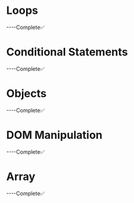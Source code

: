 # Loops
----Complete✅️

# Conditional Statements
----Complete✅️


# Objects
----Complete✅️



# DOM Manipulation
----Complete✅️


# Array
----Complete✅️

